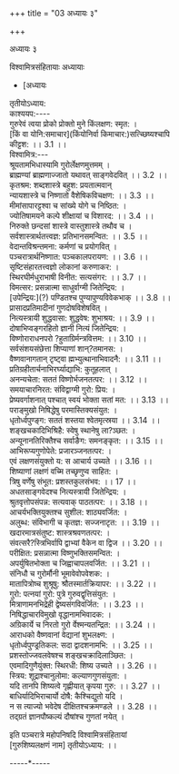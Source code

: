 +++
title = "03 अध्यायः ३"

+++





अध्यायः ३  




विश्वामित्रसंहितायाः अध्यायाः  

- [अध्यायः



























तृतीयोऽध्याय:  
काश्ययप:----  
गुरुरेवं त्वया प्रोको प्रोक्तो मुने किंलक्षण: स्मृत: ।  
\[किं वा योनि:समाचार\](किंयोनिर्वा किमाचार:)सत्च्छिष्यश्चापि  
कीट्टश: ।। 3.1 ।।  
विश्वामित्र:---  
श्रूयतामभिधास्यामि गुरोर्लेक्षणमुत्तमम् ।  
ब्राह्मण्यां ब्राह्मणाज्जातो यथावत् साङ्गवेदवित् ।। 3.2 ।।  
कृतश्रम: शब्दशास्त्रे बहुश: प्रयतात्मवान्  
न्यायशास्त्रे च निष्णातो वैशेषिकविचक्षण: ।। 3.3 ।।  
मीमांसापारट्टश्वा च सांख्ये योगे च निष्ठित: ।  
ज्योतिषामयने कल्पे शीक्षायां च विशारद: ।। 3.4 ।।  
निरुक्ते छन्दसां शास्त्रे वास्तुशास्त्रे तथौव च ।  
सर्वशास्त्रार्थतत्त्वज्ञ: प्रतिभानसमन्वित: ।। 3.5 ।।  
वेदान्तविश्रन्तमना: कर्मणां च प्रयोगवित् ।  
पञ्चरात्रार्थनिष्णात: पञ्चकालपरायण: ।। 3.6 ।।  
सृष्टिसंहारतत्त्वज्ञो लोकानां करुणाकर: ।  
स्थिरघीर्मधुराभाषी विनीत: सत्यसंगर: ।। 3.7 ।।  
विमत्सर: प्रसन्नात्मा साधुर्वाग्मी जितेन्द्रिय: ।  
\[उपेन्द्रिय:\](?) पण्डितश्च पुण्यापुण्यविवेकभाक् ।। 3.8 ।।  
प्रासादप्रतिमादीनां गुणदोषविशेषवित् ।  
नित्यस्त्रायी शुद्धवासा: शुद्धवेष: शुभाश्रय: ।। 3.9 ।।  
दोषाभिप्वङ्गरहितो ज्ञानी नित्यं जितेन्द्रिय: ।  
विष्णोराराधनपरो ?हुताग्रिर्मन्त्रवित्तम: ।। 3.10 ।।  
सर्वसंशयसंछेत्ता शिप्याणां शान्?तमानस: ।  
वैष्णवानागतान् टृष्ट्वा ह्मभ्युत्थानाभिवादनै: ।। 3.11 ।।  
प्रतिग्रहीतार्चनाभिरर्घ्याद्याभि: कुतूहलात् ।  
अनन्यचेता: सततं विष्णोर्भजनतत्पर: ।। 3.12 ।।  
समयाचारनिरत: संविद्वाग्मी गुरो: प्रिय: ।  
प्रेष्यवर्गाशनात् पश्चात् स्वयं भोक्ता सतां मत: ।। 3.13 ।।  
पराङ्मुखो निषिद्धेषु परमास्तिक्यसंयुत: ।  
धृतोर्ध्वपुण्ङ्ग: सततं शस्तया श्वेतमृत्स्रया ।। 3.14 ।।  
शङ्खचकादिभिश्रिहै: स्वेषु स्थानेषु ला?ञ्छत: ।  
अन्यूनानतिरिक्तैश्च सर्वाङैग: समनङ्कृत: ।। 3.15 ।।  
आभिरूप्यगुणोपेते: प्रजारञ्जनतत्पर: ।  
एवं लक्षणसंयुक्तो य: स आचार्य उच्यते ।। 3.16 ।।  
शिष्याणां लक्षणं वच्मि तच्छृणुप्व साहित: ।  
त्रिषु वर्णेषु संभूत: प्रशस्तकुलसंभव: ।। 17 ।।  
अधतसाङ्गवेदश्च नित्यस्त्रायी जितेन्द्रिय: ।  
श्रुतवृत्तोपसंपन्न: सत्यवाक् पाठतत्पर: ।। 3.18 ।।  
आचर्यभक्तियुक्तश्च सुशील: शाठ्यवर्जित: ।  
अलुब्ध: संविभागी च कृतज्ञ: सज्जनाटृत: ।। 3.19 ।।  
खदारमात्रसंतुष्ट: शास्त्रश्रवणतत्पर: ।  
संवत्सरै?स्त्रिभिर्वापि द्वाभ्यां वैकेन वा द्विज ।। 3.20 ।।  
परीक्षित: प्रसन्नात्मा विष्णुभक्तिसमन्वित: ।  
अपर्युषितभोक्ता च जिह्वाचापलवर्जित: ।। 3.21 ।।  
संनिधौ च गुरोर्मौनी भूमावेवोपवेशक: ।  
मातापित्रोष्च शुश्रूषु: श्रौतस्मार्तक्रियापर: ।। 3.22 ।।  
गुरो: पत्नयां गुरो: पुत्रे गुरुवद्वृत्तिसंयुत: ।  
मित्राणामनभिद्रेही द्वेष्यसंगविवर्जित: ।। 3.23 ।।  
निषिद्धाचारविमुखो वृद्धानामभिवादक: ।  
अग्रिकार्ये च निरतो गुरो र्वेश्मन्यतन्द्रित: ।। 3.24 ।।  
आराधको वैष्णवानां वेद्यानां शुभलक्ष्ण: ।  
धृतोर्ध्वपुण्ड्रतिकल: सदा द्वादशनामभि: ।। 3.25 ।।  
प्रशस्तोज्जवलवेषश्च शङ्खचक्रादिलाञ्छित: ।  
एवमादिगुणैयुंक्त: स्थिरधी: शिष्य उच्यते ।। 3.26 ।।  
स्त्रिय: शूद्राश्चानुलोमा: कल्याणगुणसंयुता: ।  
यदि तानपि शिष्यत्वे गृह्णीयात् कृपया गुरु: ।। 3.27 ।।  
बाधिर्यादिभिराचार्यो दोषै: कैश्चिद्युतो यदि ।  
न स त्याज्यो भवेदेष दीक्षितश्चक्रमण्डले ।। 3.28 ।।  
तद्ग्रतं ज्ञानपौष्कल्यं दौषांश्च गुणतां नयेत् ।  
  
इति पञ्चरात्रे महोपनिषदि विश्वामित्रसंहितायां  
\[गुरुशिष्यलक्षणं नाम\] तृतीयोऽध्याय: ।।  
  
-----\*-----  
  

